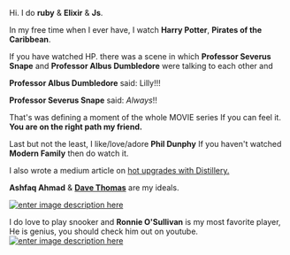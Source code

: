 Hi. I do **ruby** & **Elixir** & **Js**.

In my free time when I ever have, I watch **Harry Potter**, **Pirates of the Caribbean**. 

If you have watched HP. there was a scene in which **Professor Severus Snape** and **Professor Albus Dumbledore** were talking to each other and

**Professor Albus Dumbledore** said: Lilly!!!

**Professor Severus Snape** said: *Always*!!

That's was defining a moment of the whole MOVIE series If you can feel it. **You are on the right path my friend.**

Last but not the least, I like/love/adore **Phil Dunphy** If you haven't watched **Modern Family** then do watch it.

I also wrote a medium article on [hot upgrades with Distillery.][1]

**Ashfaq Ahmad** & [**Dave Thomas**][2] are my ideals.

[![enter image description here][3]][3]


I do love to play snooker and **Ronnie O'Sullivan** is my most favorite player, He is genius, you should check him out on youtube.
[![enter image description here][4]][4]


  [1]: https://medium.com/@junaid_16874/hot-upgrades-whaaaaaaaat-29bad102795e
  [2]: https://twitter.com/pragdave
  [3]: https://i.stack.imgur.com/JIhnO.jpg
  [4]: https://i.stack.imgur.com/V8sSD.jpg
